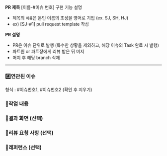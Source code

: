 **PR 제목** 
[이름-#이슈 번호] 구현 기능 설명 
- 제목의 `이름`은 본인 이름의 초성을 영어로 기입 (ex. SJ, SH, HJ)
- ex) [SJ-#1] pull request template 작성

**PR 설명**
- PR은 이슈 단위로 발행 (특수한 상황을 제외하고, 해당 이슈의 Task 완료 시 발행)
- 파트원 or 파트장에게 리뷰 받은 뒤 머지
- 머지 후 해당 branch 삭제


--- 
### #️⃣연관된 이슈
형식 : #이슈번호1, #이슈번호2 
(확인 후 지우기)


### 📝작업 내용



### 🎯결과 화면 (선택)



### 💬리뷰 요청 사항 (선택)



### 🔗레퍼런스 (선택)

